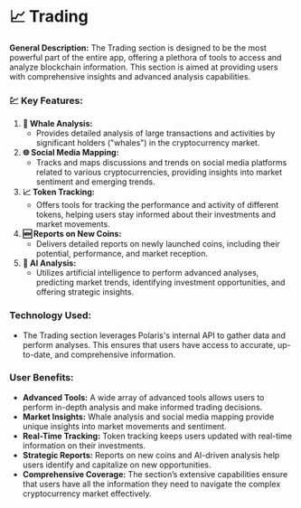 # 📈 Trading

**General Description:** The Trading section is designed to be the most powerful part of the entire app, offering a plethora of tools to access and analyze blockchain information. This section is aimed at providing users with comprehensive insights and advanced analysis capabilities.

### 💹 **Key Features:**

1. **🐋 Whale Analysis:**
   * Provides detailed analysis of large transactions and activities by significant holders ("whales") in the cryptocurrency market.
2. **🌐 Social Media Mapping:**
   * Tracks and maps discussions and trends on social media platforms related to various cryptocurrencies, providing insights into market sentiment and emerging trends.
3. **📈 Token Tracking:**
   * Offers tools for tracking the performance and activity of different tokens, helping users stay informed about their investments and market movements.
4. **🆕 Reports on New Coins:**
   * Delivers detailed reports on newly launched coins, including their potential, performance, and market reception.
5. **🧠 AI Analysis:**
   * Utilizes artificial intelligence to perform advanced analyses, predicting market trends, identifying investment opportunities, and offering strategic insights.

### **Technology Used:**

* The Trading section leverages Polaris's internal API to gather data and perform analyses. This ensures that users have access to accurate, up-to-date, and comprehensive information.

### **User Benefits:**

* **Advanced Tools:** A wide array of advanced tools allows users to perform in-depth analysis and make informed trading decisions.
* **Market Insights:** Whale analysis and social media mapping provide unique insights into market movements and sentiment.
* **Real-Time Tracking:** Token tracking keeps users updated with real-time information on their investments.
* **Strategic Reports:** Reports on new coins and AI-driven analysis help users identify and capitalize on new opportunities.
* **Comprehensive Coverage:** The section’s extensive capabilities ensure that users have all the information they need to navigate the complex cryptocurrency market effectively.

